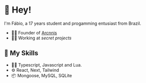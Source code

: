 # 👋 Hey!
I'm Fábio, a 17 years student and progamming entusiast from Brazil.
- 🧙‍♂️ Founder of [Arcnnis](https://arcnnis.app)
- 👨‍💻 Working at _secret projects_
 
## 🔧 My Skills
- 👨‍💻 Typescript, Javascript and Lua.
- ⚙️ React, Next, Tailwind
- 📦 Mongoose, MySQL, SQLite
